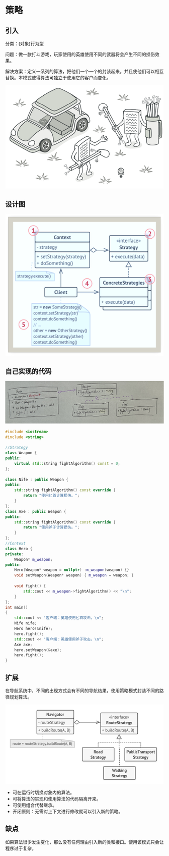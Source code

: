 # 策略

## 引入

分类：(对象)行为型

问题：做一款打斗游戏，玩家使用的英雄使用不同的武器将会产生不同的损伤效果。

解决方案：定义一系列的算法，把他们一个一个的封装起来。并且使他们可以相互替换。本模式使得算法可独立于使用它的客户而变化。

![问题](Strategy.assets/问题.png) 

## 设计图

![设计图](Strategy.assets/设计图.png) 

## 自己实现的代码

![IMG_2249](Strategy.assets/IMG_2249.jpg) 

```c++
#include <iostream>
#include <string>

//Strategy
class Weapon {
public:
    virtual std::string fightAlgorithm() const = 0;
};

class Nife : public Weapon {
public:
    std::string fightAlgorithm() const override {
        return "使用匕首计算损伤。";
    }
};
class Axe : public Weapon {
public:
    std::string fightAlgorithm() const override {
        return "使用斧子计算损伤。";
    }
};
//Context
class Hero {
private:
    Weapon* m_weapon;
public:
    Hero(Weapon* weapon = nullptr) :m_weapon(weapon) {}
    void setWeapon(Weapon* weapon) { m_weapon = weapon; }

    void fight() {
        std::cout << m_weapon->fightAlgorithm() << "\n";
    }
};
int main()
{
    std::cout << "客户端：英雄使用匕首攻击。\n";
    Nife nife;
    Hero hero(&nife);
    hero.fight();
    std::cout << "客户端：英雄使用斧子攻击。\n";
    Axe axe;
    hero.setWeapon(&axe);
    hero.fight();
}
```

## 扩展

在导航系统中，不同的出现方式会有不同的导航结果，使用策略模式封装不同的路径规划算法。

![扩展](Strategy.assets/扩展.png) 

+ 可在运行时切换对象内的算法。
+ 可将算法的实现和使用算法的代码隔离开来。
+ 可使用组合代替继承。
+ 开闭原则：无需对上下文进行修改就可以引入新的策略。

## 缺点

如果算法很少发生变化，那么没有任何理由引入新的类和接口。使用该模式只会让程序过于复杂。

